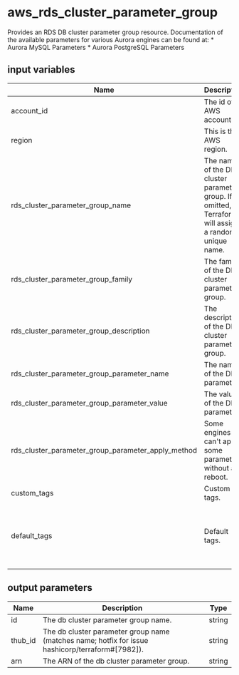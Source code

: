 # aws_rds_cluster_parameter_group

Provides an RDS DB cluster parameter group resource. Documentation of the available parameters for various Aurora engines can be found at: * Aurora MySQL Parameters * Aurora PostgreSQL Parameters

## input variables

| Name | Description | Type | Default | Required |
|------|-------------|:----:|:-----:|:-----:|
|account_id|The id of AWS account.|string||Yes|
|region|This is the AWS region.|string|us-east-1|Yes|
|rds_cluster_parameter_group_name|The name of the DB cluster parameter group. If omitted, Terraform will assign a random, unique name.|string|{{ name }}|No|
|rds_cluster_parameter_group_family|The family of the DB cluster parameter group.|string|aurora5.6|No|
|rds_cluster_parameter_group_description|The description of the DB cluster parameter group.|string|Managed by TerraHub|No|
|rds_cluster_parameter_group_parameter_name|The name of the DB parameter.|string|character_set_server|No|
|rds_cluster_parameter_group_parameter_value|The value of the DB parameter.|string|utf8|No|
|rds_cluster_parameter_group_parameter_apply_method|Some engines can't apply some parameters without a reboot.|string|immediate|No|
|custom_tags|Custom tags.|map||No|
|default_tags|Default tags.|map|{"ThubName"= "{{ name }}","ThubCode"= "{{ code }}","ThubEnv"= "default","Description" = "Managed by TerraHub"}|No|

## output parameters

| Name | Description | Type |
|------|-------------|:----:|
|id|The db cluster parameter group name.|string|
|thub_id|The db cluster parameter group name (matches name; hotfix for issue hashicorp/terraform#[7982]).|string|
|arn|The ARN of the db cluster parameter group.|string|